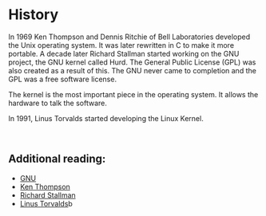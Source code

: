 # History

In 1969 Ken Thompson and Dennis Ritchie of Bell Laboratories developed the Unix operating system. It was later rewritten in C to make it more portable.
A decade later Richard Stallman started working on the GNU project, the GNU kernel called Hurd. The General Public License (GPL) was also created as a result of this.
The GNU never came to completion and the GPL was a free software license.

The kernel is the most important piece in the operating system. It allows the hardware to talk the software.

In 1991, Linus Torvalds started developing the Linux Kernel.

<br/>

## Additional reading:
- [GNU](https://www.gnu.org/home.en.html)
- [Ken Thompson](https://en.wikipedia.org/wiki/Ken_Thompson)
- [Richard Stallman](https://stallman.org)
- [Linus Torvalds](https://en.wikipedia.org/wiki/Linus_Torvalds)b